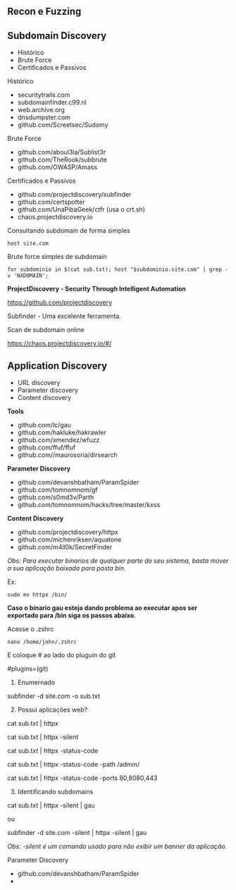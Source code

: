 ## Recon e Fuzzing

## Subdomain Discovery

- Histórico
- Brute Force
- Certificados e Passivos

Histórico

- securitytrails.com
- subdomainfinder.c99.nl
- web.archive.org
- dnsdumpster.com
- github.com/Screetsec/Sudomy

Brute Force

- github.com/aboul3la/Sublist3r
- github.com/TheRook/subbrute
- github.com/OWASP/Amass

Certificados e Passivos

- github.com/projectdiscovery/subfinder
- github.com/certspotter
- github.com/UnaPibaGeek/ctfr (usa o crt.sh)
- chaos.projectdiscovery.io


Consultando subdomain de forma simples

`host site.com`

Brute force simples de subdomain

`for subdominio in $(cat sub.txt); host "$subdominio.site.com" | grep -v 'NXDOMAIN';`

**ProjectDiscovery - Security Through Intelligent Automation**

https://github.com/projectdiscovery

Subfinder - Uma excelente ferramenta.

Scan de subdomain online

https://chaos.projectdiscovery.io/#/




## Application Discovery

- URL discovery
- Parameter discovery
- Content discovery

**Tools**

- github.com/lc/gau
- github.com/hakluke/hakrawler
- github.com/xmendez/wfuzz
- github.com/ffuf/ffuf
- github.com//maurosoria/dirsearch

**Parameter Discovery**

- github.com/devanshbatham/ParamSpider
- github.com/tomnomnom/gf
- github.com/s0md3v/Parth
- github.com/tomnomnom/hacks/tree/master/kxss

**Content Discovery**

- github.com/projectdiscovery/httpx
- github.com/michenriksen/aquatone
- github.com/m4ll0k/SecretFinder

*Obs: Para executar binarios de qualquer parte do seu sistema, basta mover a sua aplicação baixada para pasta bin.*

Ex:

`sudo mv httpx /bin/`

**Caso o binario gau esteja dando problema ao executar apos ser exportado para /bin siga os passos abaixo.**

Acesse o .zshrc

`nano /home/john/.zshrc`

E coloque # ao lado do pluguin do git

#plugins=(git)


1. Enumernado

subfinder -d site.com -o sub.txt

2. Possui aplicações web?

cat sub.txt | httpx

cat sub.txt | httpx -silent

cat sub.txt | httpx -status-code

cat sub.txt | httpx -status-code -path /admin/

cat sub.txt | httpx -status-code -ports 80,8080,443

3. Identificando subdomains

cat sub.txt | httpx -silent | gau

ou

subfinder -d site.com -silent | httpx -silent | gau

*Obs: -silent é um comando usado para não exibir um banner da aplicação.*




Parameter Discovery

- github.com/devanshbatham/ParamSpider
- 













